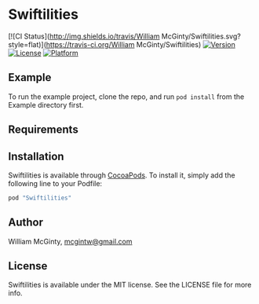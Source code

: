 # Swiftilities

[![CI Status](http://img.shields.io/travis/William McGinty/Swiftilities.svg?style=flat)](https://travis-ci.org/William McGinty/Swiftilities)
[![Version](https://img.shields.io/cocoapods/v/Swiftilities.svg?style=flat)](http://cocoapods.org/pods/Swiftilities)
[![License](https://img.shields.io/cocoapods/l/Swiftilities.svg?style=flat)](http://cocoapods.org/pods/Swiftilities)
[![Platform](https://img.shields.io/cocoapods/p/Swiftilities.svg?style=flat)](http://cocoapods.org/pods/Swiftilities)

## Example

To run the example project, clone the repo, and run `pod install` from the Example directory first.

## Requirements

## Installation

Swiftilities is available through [CocoaPods](http://cocoapods.org). To install
it, simply add the following line to your Podfile:

```ruby
pod "Swiftilities"
```

## Author

William McGinty, mcgintw@gmail.com

## License

Swiftilities is available under the MIT license. See the LICENSE file for more info.
